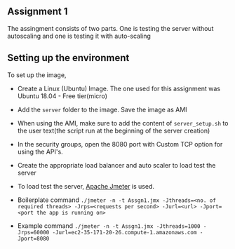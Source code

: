 ## Assignment 1

The assingment consists of two parts. One is testing the server without autoscaling and one is testing it with auto-scaling

## Setting up the environment

To set up the image,

- Create a Linux (Ubuntu) Image. The one used for this assignment was Ubuntu 18.04 - Free tier(micro)

- Add the `server` folder to the image. Save the image as AMI

- When using the AMI, make sure to add the content of `server_setup.sh` to the user text(the script run at the beginning of the server creation)

- In the security groups, open the 8080 port with Custom TCP option for using the API's.

- Create the appropriate load balancer and auto scaler to load test the server

- To load test the server, [Apache Jmeter]("http://jmeter.apache.org/") is used.

- Boilerplate command `./jmeter -n -t Assgn1.jmx -Jthreads=<no. of required threads> -Jrps=<requests per second> -Jurl=<url> -Jport=<port the app is running on>`

- Example command `./jmeter -n -t Assgn1.jmx -Jthreads=1000 -Jrps=60000 -Jurl=ec2-35-171-20-26.compute-1.amazonaws.com -Jport=8080`
